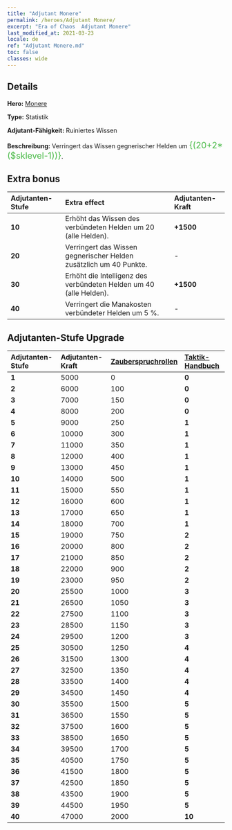 ```yaml
---
title: "Adjutant Monere"
permalink: /heroes/Adjutant Monere/
excerpt: "Era of Chaos  Adjutant Monere"
last_modified_at: 2021-03-23
locale: de
ref: "Adjutant Monere.md"
toc: false
classes: wide
---
```

## Details
 **Hero:**  [Monere](/de/heroes/Monere/) 

 **Type:**  Statistik 

 **Adjutant-Fähigkeit:**  Ruiniertes Wissen 

 **Beschreibung:** Verringert das Wissen gegnerischer Helden um <span style="color: #48b946;font-size:20px">{(20+2*($sklevel-1))}</span><span style="color: black">.

## Extra bonus

  | Adjutanten-Stufe | Extra effect | Adjutanten-Kraft  |
  |:---|:-------|:------------|
  | **10** | Erhöht das Wissen des verbündeten Helden um 20 (alle Helden). | **+1500** |
  | **20** | <Ruiniertes Wissen> Verringert das Wissen gegnerischer Helden zusätzlich um 40 Punkte. | - |
  | **30** | Erhöht die Intelligenz des verbündeten Helden um 40 (alle Helden). | **+1500** |
  | **40** | <Ruiniertes Wissen> Verringert die Manakosten verbündeter Helden um 5 %. | - |


## Adjutanten-Stufe Upgrade

  | Adjutanten-Stufe | Adjutanten-Kraft | [Zauberspruchrollen](/de/Items/con_694/) | [Taktik-Handbuch](/de/Items/unk_2115/)  |
  |:-------|:-------|:------------|:------------|
  | **1** | 5000 | 0 | **0** |
  | **2** | 6000 | 100 | **0** |
  | **3** | 7000 | 150 | **0** |
  | **4** | 8000 | 200 | **0** |
  | **5** | 9000 | 250 | **1** |
  | **6** | 10000 | 300 | **1** |
  | **7** | 11000 | 350 | **1** |
  | **8** | 12000 | 400 | **1** |
  | **9** | 13000 | 450 | **1** |
  | **10** | 14000 | 500 | **1** |
  | **11** | 15000 | 550 | **1** |
  | **12** | 16000 | 600 | **1** |
  | **13** | 17000 | 650 | **1** |
  | **14** | 18000 | 700 | **1** |
  | **15** | 19000 | 750 | **2** |
  | **16** | 20000 | 800 | **2** |
  | **17** | 21000 | 850 | **2** |
  | **18** | 22000 | 900 | **2** |
  | **19** | 23000 | 950 | **2** |
  | **20** | 25500 | 1000 | **3** |
  | **21** | 26500 | 1050 | **3** |
  | **22** | 27500 | 1100 | **3** |
  | **23** | 28500 | 1150 | **3** |
  | **24** | 29500 | 1200 | **3** |
  | **25** | 30500 | 1250 | **4** |
  | **26** | 31500 | 1300 | **4** |
  | **27** | 32500 | 1350 | **4** |
  | **28** | 33500 | 1400 | **4** |
  | **29** | 34500 | 1450 | **4** |
  | **30** | 35500 | 1500 | **5** |
  | **31** | 36500 | 1550 | **5** |
  | **32** | 37500 | 1600 | **5** |
  | **33** | 38500 | 1650 | **5** |
  | **34** | 39500 | 1700 | **5** |
  | **35** | 40500 | 1750 | **5** |
  | **36** | 41500 | 1800 | **5** |
  | **37** | 42500 | 1850 | **5** |
  | **38** | 43500 | 1900 | **5** |
  | **39** | 44500 | 1950 | **5** |
  | **40** | 47000 | 2000 | **10** |
